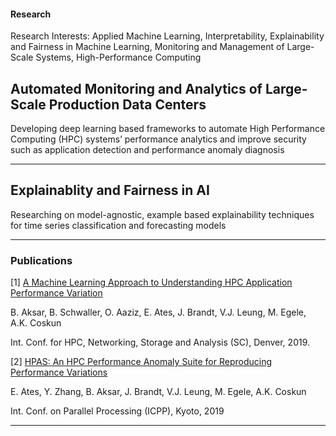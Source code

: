 
#### Research

Research Interests: Applied Machine Learning, Interpretability, Explainability and Fairness in Machine Learning, Monitoring and Management of Large-Scale Systems, High-Performance Computing

## Automated Monitoring and Analytics of Large-Scale Production Data Centers

Developing deep learning based frameworks to automate High Performance Computing (HPC) systems’ performance analytics and improve security such as application detection and performance anomaly diagnosis

---
## Explainablity and Fairness in AI

Researching on model-agnostic, example based explainability techniques for time series classification and forecasting models

---

### Publications
[1] [A Machine Learning Approach to Understanding HPC Application Performance Variation](/publications/ML4HPC_SC19.pdf)

B. Aksar, B. Schwaller, O. Aaziz, E. Ates, J. Brandt, V.J. Leung, M. Egele, A.K. Coskun 

Int. Conf. for HPC, Networking, Storage and Analysis (SC), Denver, 2019.

[2] [HPAS: An HPC Performance Anomaly Suite for Reproducing Performance Variations](/publications/hpc-anomaly-suite-icpp19.pdf)

E. Ates, Y. Zhang, B. Aksar, J. Brandt, V.J. Leung, M. Egele, A.K. Coskun

Int. Conf. on Parallel Processing (ICPP), Kyoto, 2019


---
